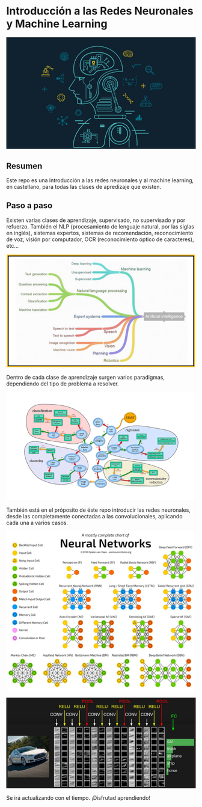 
# Introducción a las Redes Neuronales y Machine Learning


![](/imgs/ml.jpg)



## Resumen

Este repo es una introducción a las redes neuronales y al machine learning, en castellano, para todas las clases de apredizaje que existen. 



##
## Paso a paso

Existen varias clases de aprendizaje, supervisado, no supervisado y por refuerzo. También el NLP (procesamiento de lenguaje natural, por las siglas en inglés), sistemas expertos, sistemas de recomendación, reconocimiento de voz, visión por computador, OCR (reconocimiento óptico de caracteres), etc...

![](/imgs/ml1.png)


Dentro de cada clase de aprendizaje surgen varios paradigmas, dependiendo del tipo de problema a resolver.


![](/imgs/ml2.png)

También está en el próposito de éste repo introducir las redes neuronales, desde las completamente conectadas a las convolucionales, aplicando cada una a varios casos.

![](/imgs/ml3.jpg)

![](/imgs/ml4.jpeg)


Se irá actualizando con el tiempo. 
¡Disfrutad aprendiendo!
